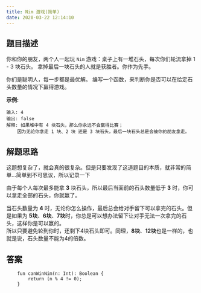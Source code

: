 ```yaml
---
title: Nim 游戏(简单)
date: 2020-03-22 12:14:10
---
```

## 题目描述

你和你的朋友，两个人一起玩 ``Nim`` 游戏：桌子上有一堆石头，每次你们轮流拿掉 1 - 3 块石头。 拿掉最后一块石头的人就是获胜者。你作为先手。

你们是聪明人，每一步都是最优解。 编写一个函数，来判断你是否可以在给定石头数量的情况下赢得游戏。

**示例:**

```
输入: 4
输出: false 
解释: 如果堆中有 4 块石头，那么你永远不会赢得比赛；
    因为无论你拿走 1 块、2 块 还是 3 块石头，最后一块石头总是会被你的朋友拿走。
```

## 解题思路

这题想复杂了，就会真的很复杂。但是只要发现了这道题目的本质，就非常的简单...简单到不可思议，所以记录一下

由于每个人每次最多能拿 **3** 块石头，所以最后当面前的石头数量低于 **3** 时，你可以拿走全部的石头，你就赢了。

当石头数量为 **4** 时，无论你怎么操作，最后总会给对手留下可以拿完的石头。但是如果为 **5块**、**6块**、**7块**时，你总是可以想办法留下让对手无法一次拿完的石头，这样你是可以赢的。  
所以只要避免轮到你时，还剩下4块石头即可。同理，**8块**、**12块**也是一样的，也就是说，石头数量不能为4的倍数。


## 答案


```
    fun canWinNim(n: Int): Boolean {
        return (n % 4 != 0);
    }
```
